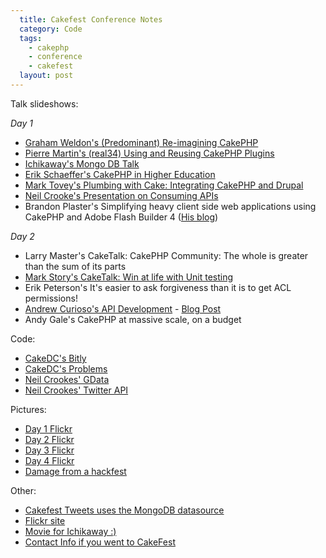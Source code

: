 ```yaml
---
  title: Cakefest Conference Notes
  category: Code
  tags:
    - cakephp
    - conference
    - cakefest
  layout: post
---
```


Talk slideshows:

*Day 1*

* [Graham Weldon's (Predominant) Re-imagining CakePHP](http://www.slideshare.net/predominant/reimaginging-cakephp)
* [Pierre Martin's (real34) Using and Reusing CakePHP Plugins](http://www.slideshare.net/real34/using-reusingplugins)
* [Ichikaway's Mongo DB Talk](http://www.slideshare.net/ichikaway/cakefest-ichikawa-upload)
* [Erik Schaeffer's CakePHP in Higher Education](http://www.slideshare.net/therealphpdiddy/cakefest-higher-education)
* [Mark Tovey's Plumbing with Cake: Integrating CakePHP and Drupal](http://www.slideshare.net/mtovey/plumbing-w-cake)
* [Neil Crooke's Presentation on Consuming APIs](http://www.slideshare.net/neilcrookes/designing-cakephp-plugins-for-consuming-apis)
* Brandon Plaster's Simplifying heavy client side web applications using CakePHP and Adobe Flash Builder 4 ([His blog](http://www.slideshare.net/andrewcurioso/cakefest-2010-api-development))

*Day 2*

* Larry Master's CakeTalk: CakePHP Community: The whole is greater than the sum of its parts
* [Mark Story's CakeTalk: Win at life with Unit testing](http://mark-story.com/downloads/view/win-at-life-with-unit-testing)
* Erik Peterson's It's easier to ask forgiveness than it is to get ACL permissions!
* [Andrew Curioso's API Development](http://www.slideshare.net/andrewcurioso/cakefest-2010-api-development) - [Blog Post](http://andrewcurioso.com/2010/06/cakefest-2010/)
* Andy Gale's CakePHP at massive scale, on a budget


Code:

* [CakeDC's Bitly](http://github.com/neilcrookes/CakePHP-Bit.ly-Plugin)
* [CakeDC's Problems](http://github.com/CakeDC/problems)
* [Neil Crookes' GData](http://github.com/neilcrookes/CakePHP-GData-Plugin)
* [Neil Crookes' Twitter API](http://github.com/neilcrookes/CakePHP-Twitter-API-Plugin)

Pictures:

* [Day 1 Flickr](http://www.flickr.com/photos/cakephp/sets/72157624864884680/)
* [Day 2 Flickr](http://www.flickr.com/photos/cakephp/sets/72157624873178620/)
* [Day 3 Flickr](http://www.flickr.com/photos/cakephp/sets/72157624753003887/)
* [Day 4 Flickr](http://www.flickr.com/photos/cakephp/sets/72157624760906727/)
* [Damage from a hackfest](http://twitter.com/loadsys/status/23054110578)

Other:

* [Cakefest Tweets uses the MongoDB datasource](http://cakefesttweets.com/)
* [Flickr site](http://www.flickr.com/photos/cakephp/)
* [Movie for Ichikaway :)](http://www.youtube.com/watch?v=mfjzpkGASro)
* [Contact Info if you went to CakeFest](http://fest.cakepackages.com)